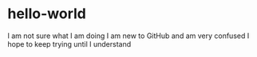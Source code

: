 # hello-world
I am not sure what I am doing
I am new to GitHub and am very confused
I hope to keep trying until I understand 
